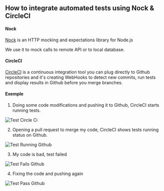 ## How to integrate automated tests using Nock & CircleCI

#### Nock

[Nock](https://github.com/node-nock/nock) is an HTTP mocking and expectations library for Node.js

We use it to mock calls to remote API or to local database.

#### CircleCI 

[CircleCI](https://circleci.com/) is a continuous integration tool you can plug directly to Github repositories and it's creating WebHooks to detect new commits, run tests and display results in Github before you merge branches.

#### Exemple

1. Doing some code modifications and pushing it to Github, CircleCI starts running tests.

![Test Circle Ci](http://94.23.63.76/testci.png)

2. Opening a pull request to merge my code, CircleCI shows tests running status on Github.

![Test Running Github](http://94.23.63.76/testruningpr.png)

3. My code is bad, test failed

![Test Fails Github](http://94.23.63.76/testfail.png)

4. Fixing the code and pushing again

![Test Pass Github](http://94.23.63.76/testpass.png)


